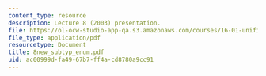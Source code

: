 ```yaml
---
content_type: resource
description: Lecture 8 (2003) presentation.
file: https://ol-ocw-studio-app-qa.s3.amazonaws.com/courses/16-01-unified-engineering-i-ii-iii-iv-fall-2005-spring-2006/ac00999dfa4967b7ff4acd8780a9cc91_8new_subtyp_enum.pdf
file_type: application/pdf
resourcetype: Document
title: 8new_subtyp_enum.pdf
uid: ac00999d-fa49-67b7-ff4a-cd8780a9cc91
---
```

